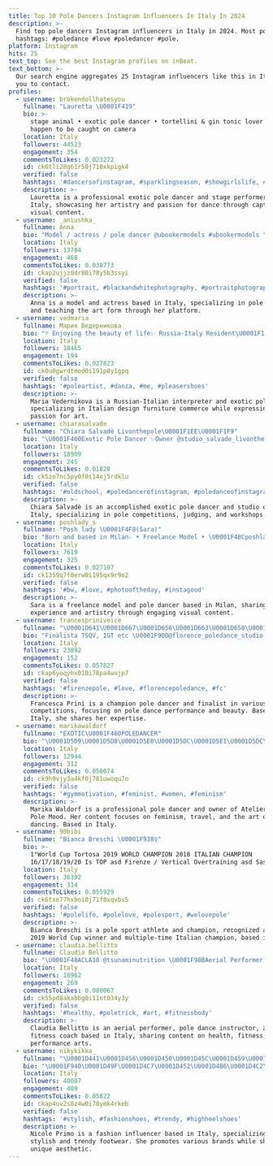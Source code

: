 ```yaml
---
title: Top 10 Pole Dancers Instagram Influencers In Italy In 2024
description: >-
  Find top pole dancers Instagram influencers in Italy in 2024. Most popular
  hashtags: #poledance #love #poledancer #pole.
platform: Instagram
hits: 25
text_top: See the best Instagram profiles on inBeat.
text_bottom: >-
  Our search engine aggregates 25 Instagram influencers like this in Italy for
  you to contact.
profiles:
  - username: brokendollhatesyou
    fullname: "Lauretta \U0001F419"
    bio: >-
      stage animal • exotic pole dancer • tortellini & gin tonic lover • I
      happen to be caught on camera
    location: Italy
    followers: 44523
    engagement: 354
    commentsToLikes: 0.023272
    id: ck6tli28g61r50j710xkpigk4
    verified: false
    hashtags: '#dancersofinstagram, #sparklingseason, #showgirlslife, #quarantineanddance'
    description: >-
      Lauretta is a professional exotic pole dancer and stage performer based in
      Italy, showcasing her artistry and passion for dance through captivating
      visual content.
  - username: _aniushka_
    fullname: Anna
    bio: "Model / actress / pole dancer @ubookermodels #ubookermodels \U0001F3ACStudio recitazione \U0001F483\U0001F3FBInsegno pole dance @anna.mypole"
    location: Italy
    followers: 13784
    engagement: 468
    commentsToLikes: 0.038773
    id: ckap2ujjz0dr80i78y5b3ssyi
    verified: false
    hashtags: '#portrait, #blackandwhitephotography, #portraitphotography, #ubookermodels'
    description: >-
      Anna is a model and actress based in Italy, specializing in pole dancing
      and teaching the art form through her platform.
  - username: vedmaria
    fullname: Мария Ведерникова
    bio: "♈️ Enjoying the beauty of life✨ Russia-Italy Resident\U0001F1EE\U0001F1F9\U0001F1F7\U0001F1FA Italian Design Furniture Commerce\U0001F4B0 \U0001F1EE\U0001F1F9 \U0001F1EB\U0001F1F7 \U0001F1EC\U0001F1E7 Interpreter\U0001F913 Art Lover✨ Exotic Pole Dancer\U0001F631\U0001F9DA\U0001F3FB‍♀️"
    location: Italy
    followers: 18465
    engagement: 194
    commentsToLikes: 0.027823
    id: ck0u0gwrdtmod0i191p8y1gpq
    verified: false
    hashtags: '#poleartist, #danza, #me, #pleasershoes'
    description: >-
      Maria Vedernikova is a Russian-Italian interpreter and exotic pole dancer,
      specializing in Italian design furniture commerce while expressing her
      passion for art.
  - username: chiarasalvade
    fullname: "Chiara Salvadè Livonthepole\U0001F1EE\U0001F1F9"
    bio: "\U0001F460Exotic Pole Dancer ✨Owner @studio_salvade_livonthepole e @studiosalvade_finaleligure \U0001F3C6Many awards in pole competitions ⭐ Judge/workshops ➡️ DM"
    location: Italy
    followers: 18909
    engagement: 245
    commentsToLikes: 0.01828
    id: ck5zo7nc5py0f0i14oj5rdklu
    verified: false
    hashtags: '#oldschool, #poledancerofinstagram, #poledanceofinstagram, #livonthepole'
    description: >-
      Chiara Salvadè is an accomplished exotic pole dancer and studio owner in
      Italy, specializing in pole competitions, judging, and workshops.
  - username: poshlady_s
    fullname: "Posh lady \U0001F4F8(Sara)"
    bio: "Born and based in Milan☆ • Freelance Model • \U0001F48Cposhlady@libero.it • • Pole Dancer: @saretta_ianni"
    location: Italy
    followers: 7619
    engagement: 325
    commentsToLikes: 0.027107
    id: ck1359q7f0erw0i195qx9r9o2
    verified: false
    hashtags: '#bw, #love, #photooftheday, #instagood'
    description: >-
      Sara is a freelance model and pole dancer based in Milan, sharing her
      experience and artistry through engaging visual content.
  - username: francesprinivoice
    fullname: "\U0001D641\U0001D667\U0001D656\U0001D663\U0001D658\U0001D65A\U0001D668\U0001D658\U0001D656 \U0001D64B\U0001D667\U0001D65E\U0001D663\U0001D65E \U0001D665\U0001D664\U0001D661\U0001D65A \U0001D659\U0001D656\U0001D663\U0001D658\U0001D65A"
    bio: "Finalista TSQV, IGT etc \U0001F90D@florence_poledance_studio in Oltrarno e a Campo di Marte \U0001F947Bikini \U0001F947ÉlitePoler \U0001F484vitiligomodel @makeupforever \U0001F1E8\U0001F1E6WorldGames19"
    location: Italy
    followers: 23892
    engagement: 152
    commentsToLikes: 0.057827
    id: ckap6yoqyhx010i78pa4wujp7
    verified: false
    hashtags: '#firenzepole, #love, #florencepoledance, #fc'
    description: >-
      Francesca Prini is a champion pole dancer and finalist in various
      competitions, focusing on pole dance performance and beauty. Based in
      Italy, she shares her expertise.
  - username: marikawaldorf
    fullname: "EXOTIC\U0001F460POLEDANCER"
    bio: "\U0001D5D9\U0001D5D8\U0001D5E0\U0001D5DC\U0001D5E1\U0001D5DC\U0001D5E6\U0001D5E7\U0001F9EC \U0001D495\U0001D493\U0001D482\U0001D497\U0001D486\U0001D48D\U0001D48A\U0001D48F\U0001D488\U0001F30F\U0001D490\U0001D48F\U0001F5FA\U0001D48E\U0001D49A\U0001F9F3\U0001D489\U0001D486\U0001D486\U0001D48D\U0001D494\U0001F460 \U0001F495Owner @AtelierMarikaPoleMood & @waldorfjustsport \U0001F947 \U0001F947 EPDC’19 S-D \U0001F949 EG\U0001F1E9\U0001F1EA \U0001F948 EM’18 \U0001F949 EPDC’17"
    location: Italy
    followers: 12944
    engagement: 312
    commentsToLikes: 0.050074
    id: ck9h9vjy3a4kf0j781uwoqu7o
    verified: false
    hashtags: '#gymmotivation, #feminist, #women, #feminism'
    description: >-
      Marika Waldorf is a professional pole dancer and owner of Atelier Marika
      Pole Mood. Her content focuses on feminism, travel, and the art of pole
      dancing. Based in Italy.
  - username: 90bibi
    fullname: "Bianca Breschi \U0001F938‍♀️"
    bio: >-
      1°World Cup Tortosa 2019 WORLD CHAMPION 2018 ITALIAN CHAMPION
      16/17/18/19/20 Is TOP asd Firenze / Vertical Overtraining asd Sassuolo
    location: Italy
    followers: 36392
    engagement: 314
    commentsToLikes: 0.055929
    id: ck6txe77hxboi0j71f8xqvbs5
    verified: false
    hashtags: '#polelife, #polelove, #polesport, #welovepole'
    description: >-
      Bianca Breschi is a pole sport athlete and champion, recognized as the
      2019 World Cup winner and multiple-time Italian champion, based in Italy.
  - username: claudia.bellitto
    fullname: Claudia Bellitto
    bio: "\U0001F48ACLA10 @tsunaminutrition \U0001F98BAerial Performer for @elementz.art.entertainment \U0001F1EE\U0001F1F9Pole Dance Instructor \U0001F4AA\U0001F3FB FITNESS ADDICT Coach @Fr__performance #frsquad"
    location: Italy
    followers: 18962
    engagement: 269
    commentsToLikes: 0.080067
    id: ck55pd8akabbg0i11nt034y3y
    verified: false
    hashtags: '#healthy, #poletrick, #art, #fitnessbody'
    description: >-
      Claudia Bellitto is an aerial performer, pole dance instructor, and
      fitness coach based in Italy, sharing content on health, fitness, and
      performance arts.
  - username: nikykikka_
    fullname: "\U0001D441\U0001D456\U0001D450\U0001D45C\U0001D459\U0001D452 \U0001D443\U0001D45F\U0001D456\U0001D45A\U0001D45C ♡"
    bio: "\U0001F940\U0001D49F\U0001D4C7\U0001D452\U0001D4B6\U0001D4C2\U0001D452\U0001D4C7 \U0001F460\U0001D4AE\U0001D4BD\U0001D45C\U0001D452\U0001D4C8 \U0001D45C\U0001D4B7\U0001D4C8\U0001D452\U0001D4C8\U0001D4C8\U0001D452\U0001D4B9 |ℬ\U0001D4C7\U0001D4B6\U0001D4C3\U0001D4B9 \U0001D4AB\U0001D4C7\U0001D45C\U0001D4C2\U0001D45C\U0001D4C9\U0001D452\U0001D4C7|"
    location: Italy
    followers: 40007
    engagement: 409
    commentsToLikes: 0.05822
    id: ckap4uv2s8z4w0i78ymk4rkeb
    verified: false
    hashtags: '#stylish, #fashionshoes, #trendy, #highheelshoes'
    description: >-
      Nicole Primo is a fashion influencer based in Italy, specializing in
      stylish and trendy footwear. She promotes various brands while sharing her
      unique aesthetic.
---
```


